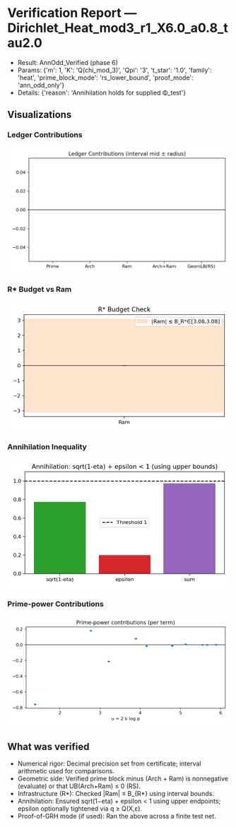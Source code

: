 # Verification Report — Dirichlet_Heat_mod3_r1_X6.0_a0.8_tau2.0
- Result: AnnOdd_Verified (phase 6)
- Params: {'m': 1, 'K': 'Q(chi_mod_3)', 'Qpi': '3', 't_star': '1.0', 'family': 'heat', 'prime_block_mode': 'rs_lower_bound', 'proof_mode': 'ann_odd_only'}
- Details: {'reason': 'Annihilation holds for supplied Φ_test'}

## Visualizations
### Ledger Contributions

![Ledger Contributions](images/contributions.png)

### R* Budget vs Ram

![R* Budget vs Ram](images/rstar_vs_ram.png)

### Annihilation Inequality

![Annihilation Inequality](images/annihilation.png)

### Prime-power Contributions

![Prime-power Contributions](images/prime_terms.png)


## What was verified
- Numerical rigor: Decimal precision set from certificate; interval arithmetic used for comparisons.
- Geometric side: Verified prime block minus (Arch + Ram) is nonnegative (evaluate) or that UB(Arch+Ram) ≤ 0 (RS).
- Infrastructure (R*): Checked |Ram| ≤ B_{R*} using interval bounds.
- Annihilation: Ensured sqrt(1−eta) + epsilon < 1 using upper endpoints; epsilon optionally tightened via q ≥ Q(X,ε).
- Proof-of-GRH mode (if used): Ran the above across a finite test net.
